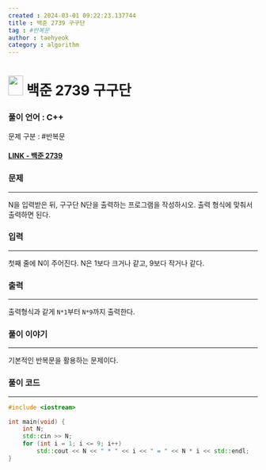 ```yaml
---
created : 2024-03-01 09:22:23.137744
title : 백준 2739 구구단
tag : #반복문
author : taehyeok
category : algorithm
---
```

# <img src="https://d2gd6pc034wcta.cloudfront.net/tier/1.svg" width="30" height="40"> 백준 2739 구구단


### 풀이 언어 : C++

문제 구분 : #반복문
#### [LINK - 백준 2739](https://www.acmicpc.net/problem/2739)

### 문제
<hr>

N을 입력받은 뒤, 구구단 N단을 출력하는 프로그램을 작성하시오. 출력 형식에 맞춰서 출력하면 된다.

### 입력
<hr>
첫째 줄에 N이 주어진다. N은 1보다 크거나 같고, 9보다 작거나 같다.

### 출력
<hr>

출력형식과 같게 `N*1`부터 `N*9`까지 출력한다.
### 풀이 이야기
<hr>

기본적인 반복문을 활용하는 문제이다.


### 풀이 코드
<hr>

``` c++
#include <iostream>

int main(void) {
    int N;
    std::cin >> N;
    for (int i = 1; i <= 9; i++)
        std::cout << N << " * " << i << " = " << N * i << std::endl;
}
```
